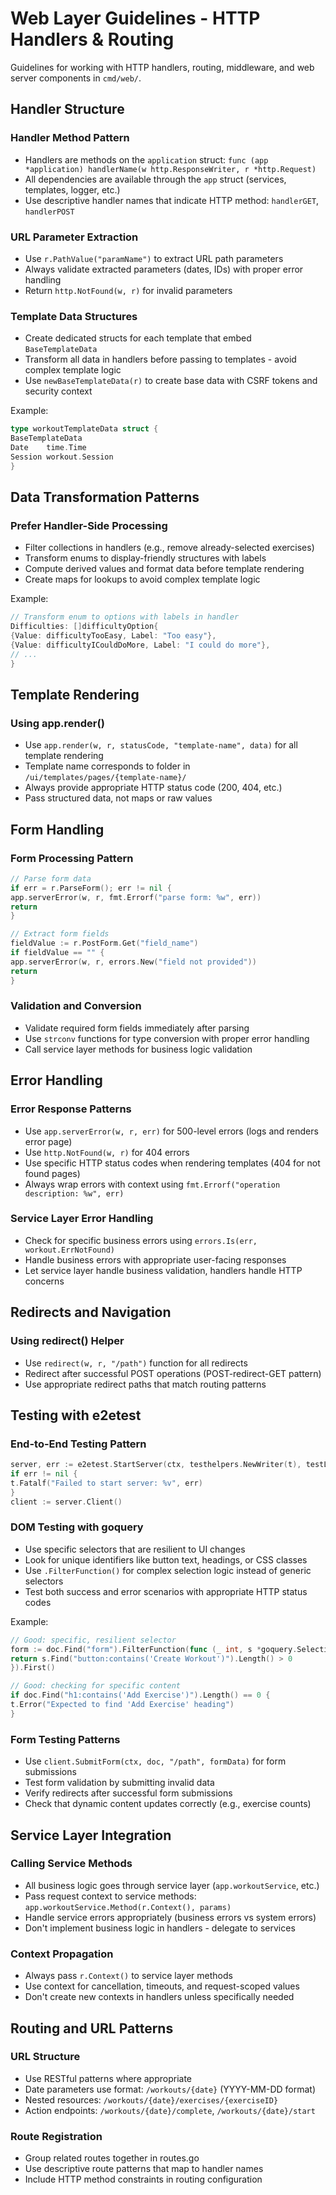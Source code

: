 # Web Layer Guidelines - HTTP Handlers & Routing

Guidelines for working with HTTP handlers, routing, middleware, and web server components in `cmd/web/`.

## Handler Structure

### Handler Method Pattern

- Handlers are methods on the `application` struct:
  `func (app *application) handlerName(w http.ResponseWriter, r *http.Request)`
- All dependencies are available through the `app` struct (services, templates, logger, etc.)
- Use descriptive handler names that indicate HTTP method: `handlerGET`, `handlerPOST`

### URL Parameter Extraction

- Use `r.PathValue("paramName")` to extract URL path parameters
- Always validate extracted parameters (dates, IDs) with proper error handling
- Return `http.NotFound(w, r)` for invalid parameters

### Template Data Structures

- Create dedicated structs for each template that embed `BaseTemplateData`
- Transform all data in handlers before passing to templates - avoid complex template logic
- Use `newBaseTemplateData(r)` to create base data with CSRF tokens and security context

Example:

```go
type workoutTemplateData struct {
BaseTemplateData
Date    time.Time
Session workout.Session
}
```

## Data Transformation Patterns

### Prefer Handler-Side Processing

- Filter collections in handlers (e.g., remove already-selected exercises)
- Transform enums to display-friendly structures with labels
- Compute derived values and format data before template rendering
- Create maps for lookups to avoid complex template logic

Example:

```go
// Transform enum to options with labels in handler
Difficulties: []difficultyOption{
{Value: difficultyTooEasy, Label: "Too easy"},
{Value: difficultyICouldDoMore, Label: "I could do more"},
// ...
}
```

## Template Rendering

### Using app.render()

- Use `app.render(w, r, statusCode, "template-name", data)` for all template rendering
- Template name corresponds to folder in `/ui/templates/pages/{template-name}/`
- Always provide appropriate HTTP status code (200, 404, etc.)
- Pass structured data, not maps or raw values

## Form Handling

### Form Processing Pattern

```go
// Parse form data
if err = r.ParseForm(); err != nil {
app.serverError(w, r, fmt.Errorf("parse form: %w", err))
return
}

// Extract form fields
fieldValue := r.PostForm.Get("field_name")
if fieldValue == "" {
app.serverError(w, r, errors.New("field not provided"))
return
}
```

### Validation and Conversion

- Validate required form fields immediately after parsing
- Use `strconv` functions for type conversion with proper error handling
- Call service layer methods for business logic validation

## Error Handling

### Error Response Patterns

- Use `app.serverError(w, r, err)` for 500-level errors (logs and renders error page)
- Use `http.NotFound(w, r)` for 404 errors
- Use specific HTTP status codes when rendering templates (404 for not found pages)
- Always wrap errors with context using `fmt.Errorf("operation description: %w", err)`

### Service Layer Error Handling

- Check for specific business errors using `errors.Is(err, workout.ErrNotFound)`
- Handle business errors with appropriate user-facing responses
- Let service layer handle business validation, handlers handle HTTP concerns

## Redirects and Navigation

### Using redirect() Helper

- Use `redirect(w, r, "/path")` function for all redirects
- Redirect after successful POST operations (POST-redirect-GET pattern)
- Use appropriate redirect paths that match routing patterns

## Testing with e2etest

### End-to-End Testing Pattern

```go
server, err := e2etest.StartServer(ctx, testhelpers.NewWriter(t), testLookupEnv, run)
if err != nil {
t.Fatalf("Failed to start server: %v", err)
}
client := server.Client()
```

### DOM Testing with goquery

- Use specific selectors that are resilient to UI changes
- Look for unique identifiers like button text, headings, or CSS classes
- Use `.FilterFunction()` for complex selection logic instead of generic selectors
- Test both success and error scenarios with appropriate HTTP status codes

Example:

```go
// Good: specific, resilient selector
form := doc.Find("form").FilterFunction(func (_ int, s *goquery.Selection) bool {
return s.Find("button:contains('Create Workout')").Length() > 0
}).First()

// Good: checking for specific content
if doc.Find("h1:contains('Add Exercise')").Length() == 0 {
t.Error("Expected to find 'Add Exercise' heading")
}
```

### Form Testing Patterns

- Use `client.SubmitForm(ctx, doc, "/path", formData)` for form submissions
- Test form validation by submitting invalid data
- Verify redirects after successful form submissions
- Check that dynamic content updates correctly (e.g., exercise counts)

## Service Layer Integration

### Calling Service Methods

- All business logic goes through service layer (`app.workoutService`, etc.)
- Pass request context to service methods: `app.workoutService.Method(r.Context(), params)`
- Handle service errors appropriately (business errors vs system errors)
- Don't implement business logic in handlers - delegate to services

### Context Propagation

- Always pass `r.Context()` to service layer methods
- Use context for cancellation, timeouts, and request-scoped values
- Don't create new contexts in handlers unless specifically needed

## Routing and URL Patterns

### URL Structure

- Use RESTful patterns where appropriate
- Date parameters use format: `/workouts/{date}` (YYYY-MM-DD format)
- Nested resources: `/workouts/{date}/exercises/{exerciseID}`
- Action endpoints: `/workouts/{date}/complete`, `/workouts/{date}/start`

### Route Registration

- Group related routes together in routes.go
- Use descriptive route patterns that map to handler names
- Include HTTP method constraints in routing configuration
